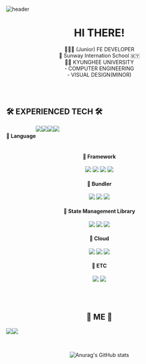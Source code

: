 ![header](https://capsule-render.vercel.app/api?type=wave&color=92A9BD&height=300&section=header&text=JOUNG%20JIWON&fontSize=70&animation=fadeIn)

<div align="center">
<h1>HI THERE!</h1>
👩🏼‍💻 (Junior) FE DEVELOPER<br>
👩‍ Sunway Internation School 🇲🇾 <br>
👩‍🎓 KYUNGHEE UNIVERSITY<br>
  - COMPUTER ENGINEERING<br>
  - VISUAL DESIGN(MINOR)

<br><br>

<h2 style="text-align:left"> 🛠 EXPERIENCED TECH 🛠 </h2>
  
<div style="display: flex; justify-content: flex-start">
  <h4 style="text-align:left"> 📌 Language </h4>
  <img src="https://img.shields.io/badge/Python-3766AB?style=flat-square&logo=Python&logoColor=white"/> 
  <img src="https://img.shields.io/badge/C++-00599C?style=flat-square&logo=C%2B%2b&logoColor=white"/> 
  <img src="https://img.shields.io/badge/JavaScript-F7DF1E?style=flat-square&logo=JavaScript&logoColor=white"/> 
  <img src="https://img.shields.io/badge/TypeScript-3071BB?style=flat-square&logo=TypeScript&logoColor=white"/> 
</div>
  
<div style="display: left">
  <h4 style="text-align:center"> 📌 Framework </h4>
  <img src="https://img.shields.io/badge/Vue.js-4FC08D?style=flat-square&logo=Vue.js&logoColor=white"/> 
  <img src="https://img.shields.io/badge/Nuxt.js-00DC82?style=flat-square&logo=Nuxt.js&logoColor=white"/> 
  <img src="https://img.shields.io/badge/react-46C9F2?style=flat-square&logo=react&logoColor=white"/>
  <img src="https://img.shields.io/badge/Next.js-000000?style=flat-square&logo=Next.js&logoColor=white"/> 
</div>
  
<div style="display: left">
  <h4 style="text-align:center"> 📌 Bundler </h4>
  <img src="https://img.shields.io/badge/Webpack-8DD6F9?style=flat-square&logo=Webpack&logoColor=white"/> 
  <img src="https://img.shields.io/badge/gulp-CF4647?style=flat-square&logo=gulp&logoColor=white"/>
  <img src="https://img.shields.io/badge/Vite-646CFF?style=flat-square&logo=Vite&logoColor=white"/> 
 </div>  
  
<div style="display: left">
  <h4 style="text-align:center"> 📌 State Management Library </h4>
  <img src="https://img.shields.io/badge/pinia-FEE56B?style=flat-square"/> 
  <img src="https://img.shields.io/badge/recoil-000000?style=flat-square"/> 
  <img src="https://img.shields.io/badge/redux-764ABC?style=flat-square&logo=redux&logoColor=white"/>
</div>
  
  
<div style="display: left">
  <h4 style="text-align:center"> 📌 Cloud </h4>
  <img src="https://img.shields.io/badge/Amazon_AWS-232F3E?style=flat&logo=amazonaws&logoColor=white"/>
  <img src="https://img.shields.io/badge/docker-2496ED?style=flat&logo=docker&logoColor=white"/>
  <img src="https://img.shields.io/badge/kubernetes-2F69DA?style=flat&logo=kubernetes&logoColor=white"/>
</div>
  
<div style="display: left">
  <h4 style="text-align:center"> 📌 ETC </h4>
<img src="https://img.shields.io/badge/styled-components-DB7093?style=flat-square&logo=styledcomponents&logoColor=white"/> 
  <img src="https://img.shields.io/badge/Sass-CC6699?style=flat-square&logo=Sass&logoColor=white"/> 
<br><br>
<br><br>
  
  
<div align="center">
<h2 style="text-align:center"> 🍒 ME 🍒 </h2>
<div style="display: flex">
<a href="instagram/esthevely"><img src="https://img.shields.io/badge/INSTAGRAM-E4405F?style=flat-square&logo=Instagram&logoColor=white"/></a>
<a href="https://www.notion.so/WELCOME-68b95d05b15348ceb2e08605422df8d8"><img src="https://img.shields.io/badge/notion-000000?style=flat-square&logo=Instagram&logoColor=white"/></a>
</div>
<br><br>
 </div>
 
 ![Anurag's GitHub stats](https://github-readme-stats.vercel.app/api?username=wjdwl002&show_icons=true&theme=onedark)
  
  
